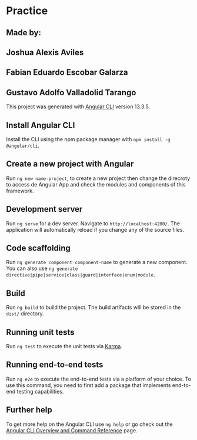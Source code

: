 # Practice
## Made by:
## Joshua Alexis Aviles
## Fabian Eduardo Escobar Galarza
## Gustavo Adolfo Valladolid Tarango

This project was generated with [Angular CLI](https://github.com/angular/angular-cli) version 13.3.5.

## Install Angular CLI

Install the CLI using the npm package manager with `npm install -g @angular/cli`.

## Create a new project with Angular

Run `ng new name-project`, to create a new project then change the direcroty to access de Angular App and check the modules and components of this framework.

## Development server

Run `ng serve` for a dev server. Navigate to `http://localhost:4200/`. The application will automatically reload if you change any of the source files.

## Code scaffolding

Run `ng generate component component-name` to generate a new component. You can also use `ng generate directive|pipe|service|class|guard|interface|enum|module`.

## Build

Run `ng build` to build the project. The build artifacts will be stored in the `dist/` directory.

## Running unit tests

Run `ng test` to execute the unit tests via [Karma](https://karma-runner.github.io).

## Running end-to-end tests

Run `ng e2e` to execute the end-to-end tests via a platform of your choice. To use this command, you need to first add a package that implements end-to-end testing capabilities.

## Further help

To get more help on the Angular CLI use `ng help` or go check out the [Angular CLI Overview and Command Reference](https://angular.io/cli) page.
